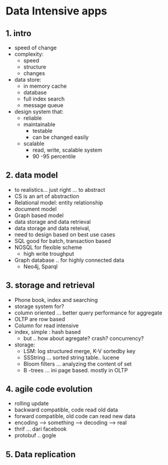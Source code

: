 # Data Intensive apps
## 1. intro
- speed of change
- complexity:
    - speed
    - structure
    - changes
- data store:
    - in memory cache
    - database
    - full index search
    - message queue
- design system that:
    - reliable
    - maintainable
        - testable
        - can be changed easily
    - scalable
        - read, write, scalable system
        - 90 -95 percentile

## 2. data model
- to realistics... just right ... to abstract
- CS is an art of abstraction
- Relational model: entity relationship
- document model
- Graph based model
- data storage and data retrieval
- data storage and data reteival, 
- need to design based on best use cases
- SQL good for batch, transaction based
- NOSQL for flexible scheme
    - high write troughput
- Graph database .. for highly connected data
    - Neo4j, Sparql


## 3. storage and retrieval
- Phone book, index and searching
- storage system for?
- column oriented ... better query performance for aggregate
- OLTP are row based
- Column for read intensive
- index, simple : hash based
    - but .. how about agregate? crash? concurrency?
- storage:
    - LSM: log structured merge, K-V sortedby key
    - SSString ... sorted string table.. lucene
    - Bloom filters ... analyzing the content of set
    - B -trees ... ini page based. mostly in OLTP

## 4. agile code evolution
- rolling update
- backward compatible, code read old data
- forward compatible, old code can read new data
- encoding --> something --> decoding --> real
- thrif ... dari facebook
- protobuf .. gogle

## 5. Data replication
